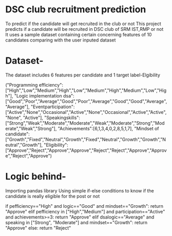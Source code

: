 # DSC club recruitment prediction
To predict if the candidate will get recruited in the club or not
This project predicts if a candidate will be recruited in DSC club of SRM IST,RMP or not
It uses a sample dataset containing certain concerning features of 10 candidates comparing with the user inputed dataset
# Dataset-
The dataset includes 6 features per candidate and 1 target label-Elgibility

  ("Programming efficiency":["High","Low","Medium","High","Low","Medium","High","Medium","Low","High"],
    "Logic implementation dsa":["Good","Poor","Average","Good","Poor","Average","Good","Good","Average","Average"],
    "Eventparticipation":["Active","None","Occasional","Active","None","Occasional","Active","Active", "None", "Active"],
    "Speakingskills":["Strong","Weak","Moderate","Moderate","Weak","Moderate","Strong","Moderate","Weak","Strong"],
    "Achievements":[6,1,3,4,0,2,8,5,1,7],
    "Mindset of candidate": ["Growth","Fixed","Neutral","Growth","Fixed","Neutral","Growth","Growth","Neutral","Growth"],
    "Eligibility":["Approve","Reject","Approve","Approve","Reject","Reject","Approve","Approve","Reject","Approve")
# Logic behind-
Importing pandas library 
Using simple if-else conditions to know if the candidate is really eligible for the post or not

if pefficiency=="High" and logic=="Good" and mindset=="Growth":
        return "Approve"
    elif pefficiency in ["High","Medium"] and participation=="Active" and achievements>=3:
        return "Approve"
    elif dsalogic=="Average" and speaking in ["Strong", "Moderate"] and mindset=="Growth":
        return "Approve"
    else:
        return "Reject"
